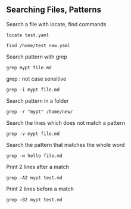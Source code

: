 ## Searching Files, Patterns

Search a file with locate, find commands
```
locate test.yaml
```
```
find /home/test new.yaml
```

Search pattern with grep
```
grep mypt file.md
```

grep :  not case sensitive
```
grep -i mypt file.md
```

Search pattern in a folder
```
grep -r "mypt" /home/new/
```

Search the lines which does not match a pattern
```
grep -v mypt file.md
```

Search the pattern that matches the whole word
```
grep -w hello file.md
```


Print 2 lines after a match
```
grep -A2 mypt test.md
```

Print 2 lines before a match
```
grep -B2 mypt test.md
```